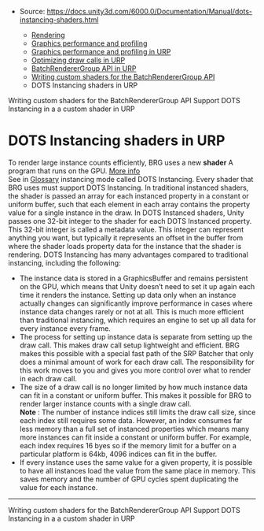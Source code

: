 * Source: https://docs.unity3d.com/6000.0/Documentation/Manual/dots-instancing-shaders.html

  * [Rendering](https://docs.unity3d.com/6000.0/Documentation/Manual/rendering-and-post-processing.html)
  * [Graphics performance and profiling](https://docs.unity3d.com/6000.0/Documentation/Manual/graphics-performance-profiling.html)
  * [Graphics performance and profiling in URP](https://docs.unity3d.com/6000.0/Documentation/Manual/graphics-performance-and-profiling-in-urp.html)
  * [Optimizing draw calls in URP](https://docs.unity3d.com/6000.0/Documentation/Manual/reduce-draw-calls-landing-urp.html)
  * [BatchRendererGroup API in URP](https://docs.unity3d.com/6000.0/Documentation/Manual/batch-renderer-group.html)
  * [Writing custom shaders for the BatchRendererGroup API](https://docs.unity3d.com/6000.0/Documentation/Manual/batch-renderer-group-writing-shaders.html)
  * DOTS Instancing shaders in URP


[](https://docs.unity3d.com/6000.0/Documentation/Manual/batch-renderer-group-writing-shaders.html)
Writing custom shaders for the BatchRendererGroup API
[](https://docs.unity3d.com/6000.0/Documentation/Manual/dots-instancing-shaders-support.html)
Support DOTS Instancing in a a custom shader in URP
# DOTS Instancing shaders in URP
To render large instance counts efficiently, BRG uses a new **shader** A program that runs on the GPU. [More info](https://docs.unity3d.com/6000.0/Documentation/Manual/Shaders.html)  
See in [Glossary](https://docs.unity3d.com/6000.0/Documentation/Manual/Glossary.html#Shader) instancing mode called DOTS Instancing. Every shader that BRG uses must support DOTS Instancing. In traditional instanced shaders, the shader is passed an array for each instanced property in a constant or uniform buffer, such that each element in each array contains the property value for a single instance in the draw. In DOTS Instanced shaders, Unity passes one 32-bit integer to the shader for each DOTS Instanced property. This 32-bit integer is called a metadata value. This integer can represent anything you want, but typically it represents an offset in the buffer from where the shader loads property data for the instance that the shader is rendering.
DOTS Instancing has many advantages compared to traditional instancing, including the following:
  * The instance data is stored in a GraphicsBuffer and remains persistent on the GPU, which means that Unity doesn’t need to set it up again each time it renders the instance. Setting up data only when an instance actually changes can significantly improve performance in cases where instance data changes rarely or not at all. This is much more efficient than traditional instancing, which requires an engine to set up all data for every instance every frame.
  * The process for setting up instance data is separate from setting up the draw call. This makes draw call setup lightweight and efficient. BRG makes this possible with a special fast path of the SRP Batcher that only does a minimal amount of work for each draw call. The responsibility for this work moves to you and gives you more control over what to render in each draw call.
  * The size of a draw call is no longer limited by how much instance data can fit in a constant or uniform buffer. This makes it possible for BRG to render larger instance counts with a single draw call.   
**Note** : The number of instance indices still limits the draw call size, since each index still requires some data. However, an index consumes far less memory than a full set of instanced properties which means many more instances can fit inside a constant or uniform buffer. For example, each index requires 16 byes so if the memory limit for a buffer on a particular platform is 64kb, 4096 indices can fit in the buffer.
  * If every instance uses the same value for a given property, it is possible to have all instances load the value from the same place in memory. This saves memory and the number of GPU cycles spent duplicating the value for each instance.


* * *
[](https://docs.unity3d.com/6000.0/Documentation/Manual/batch-renderer-group-writing-shaders.html)
Writing custom shaders for the BatchRendererGroup API
[](https://docs.unity3d.com/6000.0/Documentation/Manual/dots-instancing-shaders-support.html)
Support DOTS Instancing in a a custom shader in URP
